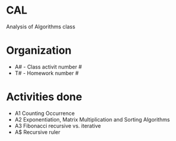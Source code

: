 # CAL
Analysis of Algorithms class

# Organization

* A# - Class activit number #
* T# - Homework number #

# Activities done

- A1 Counting Occurrence
- A2 Exponentiation, Matrix Multiplication and Sorting Algorithms
- A3 Fibonacci recursive vs. iterative
- A$ Recursive ruler
